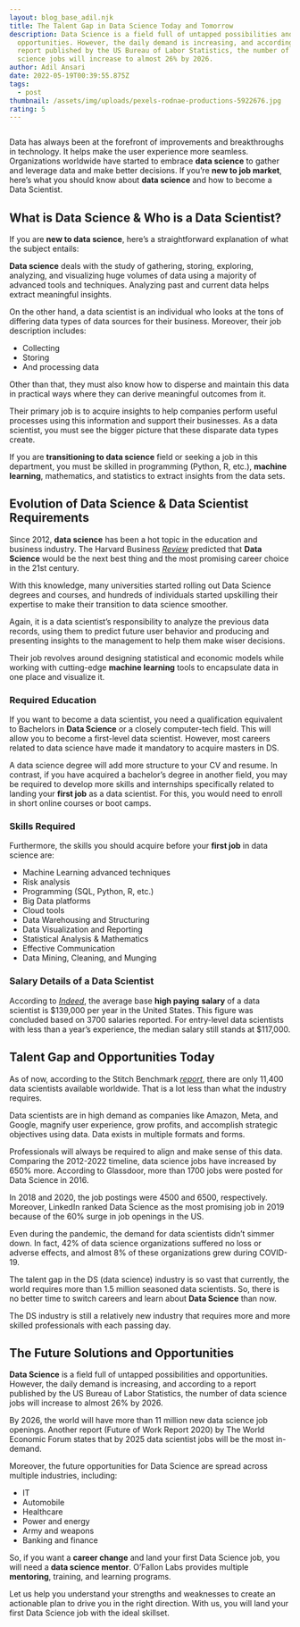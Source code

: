 ```yaml
---
layout: blog_base_adil.njk
title: The Talent Gap in Data Science Today and Tomorrow
description: Data Science is a field full of untapped possibilities and
  opportunities. However, the daily demand is increasing, and according to a
  report published by the US Bureau of Labor Statistics, the number of data
  science jobs will increase to almost 26% by 2026.
author: Adil Ansari
date: 2022-05-19T00:39:55.875Z
tags:
  - post
thumbnail: /assets/img/uploads/pexels-rodnae-productions-5922676.jpg
rating: 5
---
```

<img src="/assets/img/uploads/pexels-rodnae-productions-5922676.jpg" class="img-fluid" alt="" >

Data has always been at the forefront of improvements and breakthroughs in technology. It helps make the user experience more seamless. Organizations worldwide have started to embrace **data science** to gather and leverage data and make better decisions. If you’re **new to job market**, here’s what you should know about **data science** and how to become a Data Scientist.

## [](<>)What is Data Science & Who is a Data Scientist?

If you are **new to data science**, here’s a straightforward explanation of what the subject entails:

**Data science** deals with the study of gathering, storing, exploring, analyzing, and visualizing huge volumes of data using a majority of advanced tools and techniques. Analyzing past and current data helps extract meaningful insights.

On the other hand, a data scientist is an individual who looks at the tons of differing data types of data sources for their business. Moreover, their job description includes:

* Collecting
* Storing
* And processing data

Other than that, they must also know how to disperse and maintain this data in practical ways where they can derive meaningful outcomes from it.

Their primary job is to acquire insights to help companies perform useful processes using this information and support their businesses. As a data scientist, you must see the bigger picture that these disparate data types create.

If you are **transitioning to data science** field or seeking a job in this department, you must be skilled in programming (Python, R, etc.), **machine learning**, mathematics, and statistics to extract insights from the data sets.

## [](<>)Evolution of Data Science & Data Scientist Requirements

Since 2012, **data science** has been a hot topic in the education and business industry. The Harvard Business *[Review](https://hbr.org/2019/01/data-science-and-the-art-of-persuasion)* predicted that **Data Science** would be the next best thing and the most promising career choice in the 21st century.

With this knowledge, many universities started rolling out Data Science degrees and courses, and hundreds of individuals started upskilling their expertise to make their transition to data science smoother.

Again, it is a data scientist’s responsibility to analyze the previous data records, using them to predict future user behavior and producing and presenting insights to the management to help them make wiser decisions.

Their job revolves around designing statistical and economic models while working with cutting-edge **machine learning** tools to encapsulate data in one place and visualize it.

### [](<>)Required Education

If you want to become a data scientist, you need a qualification equivalent to Bachelors in **Data Science** or a closely computer-tech field. This will allow you to become a first-level data scientist. However, most careers related to data science have made it mandatory to acquire masters in DS.

A data science degree will add more structure to your CV and resume. In contrast, if you have acquired a bachelor’s degree in another field, you may be required to develop more skills and internships specifically related to landing your **first job** as a data scientist. For this, you would need to enroll in short online courses or boot camps.

### [](<>)Skills Required

Furthermore, the skills you should acquire before your **first job** in data science are:

* Machine Learning advanced techniques
* Risk analysis
* Programming (SQL, Python, R, etc.)
* Big Data platforms
* Cloud tools
* Data Warehousing and Structuring
* Data Visualization and Reporting
* Statistical Analysis & Mathematics
* Effective Communication
* Data Mining, Cleaning, and Munging

### [](<>)Salary Details of a Data Scientist

According to *[Indeed](https://www.indeed.com/career/data-scientist/salaries)*, the average base **high paying** **salary** of a data scientist is $139,000 per year in the United States. This figure was concluded based on 3700 salaries reported. For entry-level data scientists with less than a year’s experience, the median salary still stands at $117,000.

## [](<>)Talent Gap and Opportunities Today

As of now, according to the Stitch Benchmark *[report](https://www.stitchdata.com/resources/the-state-of-data-science/)*, there are only 11,400 data scientists available worldwide. That is a lot less than what the industry requires.

Data scientists are in high demand as companies like Amazon, Meta, and Google, magnify user experience, grow profits, and accomplish strategic objectives using data. Data exists in multiple formats and forms.

Professionals will always be required to align and make sense of this data. Comparing the 2012-2022 timeline, data science jobs have increased by 650% more. According to Glassdoor, more than 1700 jobs were posted for Data Science in 2016.

In 2018 and 2020, the job postings were 4500 and 6500, respectively. Moreover, LinkedIn ranked Data Science as the most promising job in 2019 because of the 60% surge in job openings in the US.

Even during the pandemic, the demand for data scientists didn’t simmer down. In fact, 42% of data science organizations suffered no loss or adverse effects, and almost 8% of these organizations grew during COVID-19.

The talent gap in the DS (data science) industry is so vast that currently, the world requires more than 1.5 million seasoned data scientists. So, there is no better time to switch careers and learn about **Data Science** than now.

The DS industry is still a relatively new industry that requires more and more skilled professionals with each passing day.

## [](<>)The Future Solutions and Opportunities

**Data Science** is a field full of untapped possibilities and opportunities. However, the daily demand is increasing, and according to a report published by the US Bureau of Labor Statistics, the number of data science jobs will increase to almost 26% by 2026.

By 2026, the world will have more than 11 million new data science job openings. Another report (Future of Work Report 2020) by The World Economic Forum states that by 2025 data scientist jobs will be the most in-demand.

Moreover, the future opportunities for Data Science are spread across multiple industries, including:

* IT
* Automobile
* Healthcare
* Power and energy
* Army and weapons
* Banking and finance

So, if you want a **career change** and land your first Data Science job, you will need a **data science mentor**. O’Fallon Labs provides multiple **mentoring**, training, and learning programs.

Let us help you understand your strengths and weaknesses to create an actionable plan to drive you in the right direction. With us, you will land your first Data Science job with the ideal skillset.